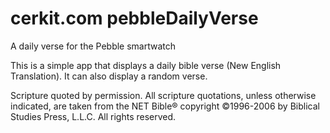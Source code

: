 # cerkit.com pebbleDailyVerse
A daily verse for the Pebble smartwatch

This is a simple app that displays a daily bible verse (New English Translation). It can also display a random verse. 

Scripture quoted by permission. All scripture quotations, unless otherwise indicated, are taken from the NET Bible® copyright ©1996-2006 by Biblical Studies Press, L.L.C. All rights reserved.
